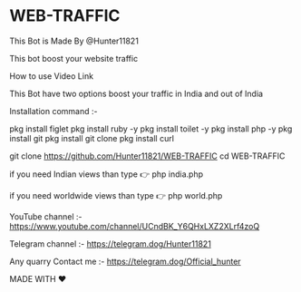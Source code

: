 # WEB-TRAFFIC

This Bot is Made By @Hunter11821

This bot boost your website traffic

How to use Video Link

This Bot have two options boost your traffic in India and out of India

Installation command :- 

pkg install figlet
pkg install ruby -y
pkg install toilet -y
pkg install php -y
pkg install git
pkg install git clone
pkg install curl


git clone https://github.com/Hunter11821/WEB-TRAFFIC
cd WEB-TRAFFIC

if you need Indian views than type 👉
php india.php

if you need worldwide views than type 👉
php world.php



YouTube channel :- https://www.youtube.com/channel/UCndBK_Y6QHxLXZ2XLrf4zoQ

Telegram channel :- https://telegram.dog/Hunter11821

Any quarry Contact me :- https://telegram.dog/Official_hunter


MADE WITH ❤
